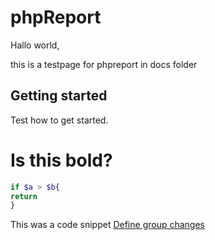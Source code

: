 <h1>phpReport</h1>

Hallo world,

this is a testpage for phpreport in docs folder
<h2>Getting started</h2>
<p>Test how to get started.</p>

# Is this bold?

```php
if $a > $b{
return
}
```
This was a code snippet
[Define group changes](groups.md)
